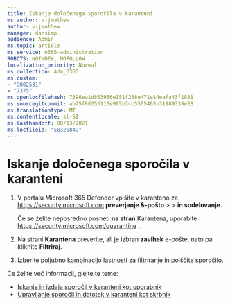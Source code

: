 ```yaml
---
title: Iskanje določenega sporočila v karanteni
ms.author: v-jmathew
author: v-jmathew
manager: dansimp
audience: Admin
ms.topic: article
ms.service: o365-administration
ROBOTS: NOINDEX, NOFOLLOW
localization_priority: Normal
ms.collection: Adm_O365
ms.custom:
- "9002531"
- "7375"
ms.openlocfilehash: 7396ea1d863956e151f238e471e14eafa43f1881
ms.sourcegitcommit: ab75f66355116e995b3cb5505465b31989339e28
ms.translationtype: MT
ms.contentlocale: sl-SI
ms.lasthandoff: 08/13/2021
ms.locfileid: "58326849"
---
```

# <a name="find-a-specific-quarantined-message"></a>Iskanje določenega sporočila v karanteni

1. V portalu Microsoft 365 Defender vpišite v karanteno za <https://security.microsoft.com> **preverjanje &-pošto** \>  \> **in sodelovanje.**

   Če se želite neposredno posneti **na stran** Karantena, uporabite <https://security.microsoft.com/quarantine> .

2. Na strani **Karantena** preverite, ali je izbran **zavihek** e-pošte, nato pa kliknite **Filtriraj**.
3. Izberite poljubno kombinacijo lastnosti za filtriranje in poiščite sporočilo.

Če želite več informacij, glejte te teme:

- [Iskanje in izdaja sporočil v karanteni kot uporabnik](https://docs.microsoft.com/microsoft-365/security/office-365-security/find-and-release-quarantined-messages-as-a-user)
- [Upravljanje sporočil in datotek v karanteni kot skrbnik](https://docs.microsoft.com/microsoft-365/security/office-365-security/manage-quarantined-messages-and-files)
